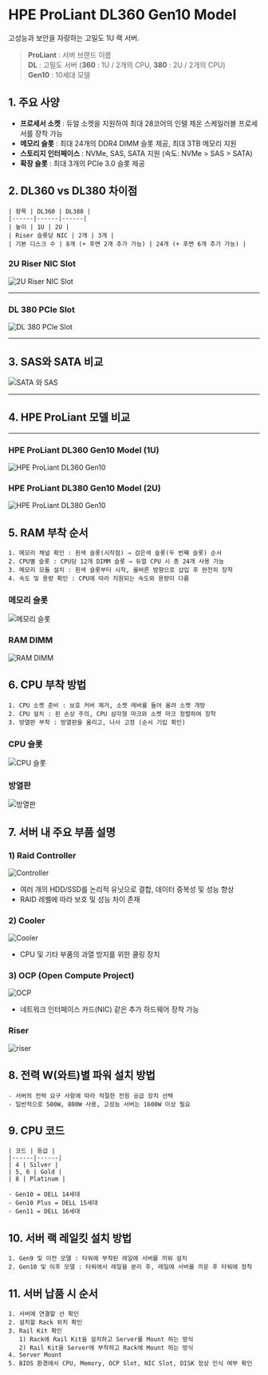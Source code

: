 # HPE ProLiant DL360 Gen10 Model

고성능과 보안을 자랑하는 고밀도 1U 랙 서버.

> **ProLiant** : 서버 브랜드 이름  
> **DL** : 고밀도 서버 (**360** : 1U / 2개의 CPU, **380** : 2U / 2개의 CPU)  
> **Gen10** : 10세대 모델  

## 1. 주요 사양

- **프로세서 소켓** : 듀얼 소켓을 지원하여 최대 28코어의 인텔 제온 스케일러블 프로세서를 장착 가능
- **메모리 슬롯** : 최대 24개의 DDR4 DIMM 슬롯 제공, 최대 3TB 메모리 지원
- **스토리지 인터페이스** : NVMe, SAS, SATA 지원 (속도: NVMe > SAS > SATA)
- **확장 슬롯** : 최대 3개의 PCIe 3.0 슬롯 제공

## 2. DL360 vs DL380 차이점

```plaintext
| 항목 | DL360 | DL380 |
|------|------|------|
| 높이 | 1U | 2U |
| Riser 슬롯당 NIC | 2개 | 3개 |
| 기본 디스크 수 | 8개 (+ 후면 2개 추가 가능) | 24개 (+ 후면 6개 추가 가능) |
```

### 2U Riser NIC Slot
![2U Riser NIC Slot](https://github.com/user-attachments/assets/9d46a4a9-d100-4f84-a751-914210720ac0)

---

### DL 380 PCIe Slot
![DL 380 PCIe Slot](https://github.com/user-attachments/assets/4ba84d66-5e0a-41d8-9dc9-1059fc4b2d97)

---

## 3. SAS와 SATA 비교

![SATA 와 SAS](https://github.com/user-attachments/assets/a408d6bc-7a53-40de-b812-c41d51a47bc2)

---

## 4. HPE ProLiant 모델 비교

---

### HPE ProLiant DL360 Gen10 Model (1U)
![HPE ProLiant DL360 Gen10](https://github.com/user-attachments/assets/cc2d7776-946c-44eb-b4bc-4261e2fa56b2)

### HPE ProLiant DL380 Gen10 Model (2U)
![HPE ProLiant DL380 Gen10](https://github.com/user-attachments/assets/cb8b15b0-5594-4403-8343-bdcde09b3bb3)

## 5. RAM 부착 순서

```plaintext
1. 메모리 채널 확인 : 흰색 슬롯(시작점) → 검은색 슬롯(두 번째 슬롯) 순서
2. CPU별 슬롯 : CPU당 12개 DIMM 슬롯 → 듀얼 CPU 시 총 24개 사용 가능
3. 메모리 모듈 설치 : 흰색 슬롯부터 시작, 올바른 방향으로 삽입 후 완전히 장착
4. 속도 및 용량 확인 : CPU에 따라 지원되는 속도와 용량이 다름
```

### 메모리 슬롯
![메모리 슬롯](https://github.com/user-attachments/assets/9681a8ee-9b41-41ac-ad01-01638e0e0ac8)

### RAM DIMM
![RAM DIMM](https://github.com/user-attachments/assets/47ed884a-cedf-41a2-b011-3d36642b9f50)

## 6. CPU 부착 방법

```plaintext
1. CPU 소켓 준비 : 보호 커버 제거, 소켓 레버를 들어 올려 소켓 개방
2. CPU 설치 : 핀 손상 주의, CPU 삼각형 마크와 소켓 마크 정렬하여 장착
3. 방열판 부착 : 방열판을 올리고, 나사 고정 (순서 기입 확인)
```

### CPU 슬롯
![CPU 슬롯](https://github.com/user-attachments/assets/5cff10ce-d251-4f70-8fd3-29a544825edb)

### 방열판
![방열판](https://github.com/user-attachments/assets/bc34a826-15f7-497f-b945-24c8c05845cb)

## 7. 서버 내 주요 부품 설명

### 1) Raid Controller
![Controller](https://github.com/user-attachments/assets/4f069bcd-2f7e-4555-a9a3-51998bc42f4e)

- 여러 개의 HDD/SSD를 논리적 유닛으로 결합, 데이터 중복성 및 성능 향상
- RAID 레벨에 따라 보호 및 성능 차이 존재

### 2) Cooler
![Cooler](https://github.com/user-attachments/assets/5dc10fad-dcba-4f92-9e49-dfb3073c8c17)

- CPU 및 기타 부품의 과열 방지를 위한 쿨링 장치

### 3) OCP (Open Compute Project)
![OCP](https://github.com/user-attachments/assets/228be02f-d7e8-4574-aad4-ff7bbe0d2e9b)

- 네트워크 인터페이스 카드(NIC) 같은 추가 하드웨어 장착 가능

### Riser
![riser](https://github.com/user-attachments/assets/5a1c8c78-d134-479e-bdc9-da0a7d869640)

## 8. 전력 W(와트)별 파워 설치 방법

```plaintext
- 서버의 전력 요구 사항에 따라 적절한 전원 공급 장치 선택
- 일반적으로 500W, 800W 사용, 고성능 서버는 1600W 이상 필요
```

## 9. CPU 코드

```plaintext
| 코드 | 등급 |
|------|------|
| 4 | Silver |
| 5, 6 | Gold |
| 8 | Platinum |

- Gen10 = DELL 14세대
- Gen10 Plus = DELL 15세대
- Gen11 = DELL 16세대
```

## 10. 서버 랙 레일킷 설치 방법

```plaintext
1. Gen9 및 이전 모델 : 타워에 부착된 레일에 서버를 끼워 설치
2. Gen10 및 이후 모델 : 타워에서 레일을 분리 후, 레일에 서버를 끼운 후 타워에 장착
```

## 11. 서버 납품 시 순서

```plaintext
1. 서버에 연결할 선 확인
2. 설치할 Rack 위치 확인
3. Rail Kit 확인
   1) Rack에 Rail Kit을 설치하고 Server를 Mount 하는 방식
   2) Rail Kit을 Server에 부착하고 Rack에 Mount 하는 방식
4. Server Mount
5. BIOS 환경에서 CPU, Memory, OCP Slot, NIC Slot, DISK 정상 인식 여부 확인
```


